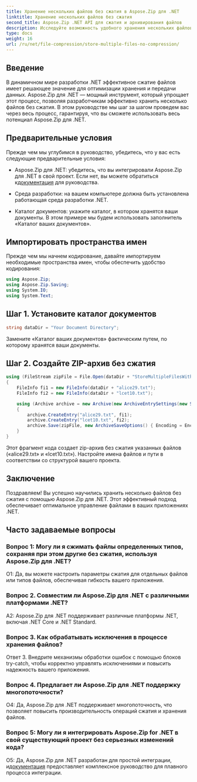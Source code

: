 ```yaml
---
title: Хранение нескольких файлов без сжатия в Aspose.Zip для .NET
linktitle: Хранение нескольких файлов без сжатия
second_title: Aspose.Zip .NET API для сжатия и архивирования файлов
description: Исследуйте возможность удобного хранения нескольких файлов без сжатия в Aspose.Zip для .NET. Оптимизируйте свои приложения .NET для эффективного управления файлами с помощью этого пошагового руководства.
type: docs
weight: 16
url: /ru/net/file-compression/store-multiple-files-no-compression/
---
```

## Введение

В динамичном мире разработки .NET эффективное сжатие файлов имеет решающее значение для оптимизации хранения и передачи данных. Aspose.Zip для .NET — мощный инструмент, который упрощает этот процесс, позволяя разработчикам эффективно хранить несколько файлов без сжатия. В этом руководстве мы шаг за шагом проведем вас через весь процесс, гарантируя, что вы сможете использовать весь потенциал Aspose.Zip для .NET.

## Предварительные условия

Прежде чем мы углубимся в руководство, убедитесь, что у вас есть следующие предварительные условия:

- Aspose.Zip для .NET: убедитесь, что вы интегрировали Aspose.Zip для .NET в свой проект. Если нет, вы можете обратиться к[документация](https://reference.aspose.com/zip/net/) для руководства.

- Среда разработки: на вашем компьютере должна быть установлена работающая среда разработки .NET.

- Каталог документов: укажите каталог, в котором хранятся ваши документы. В этом примере мы будем использовать заполнитель «Каталог ваших документов».

## Импортировать пространства имен

Прежде чем мы начнем кодирование, давайте импортируем необходимые пространства имен, чтобы обеспечить удобство кодирования:

```csharp
using Aspose.Zip;
using Aspose.Zip.Saving;
using System.IO;
using System.Text;
```

## Шаг 1. Установите каталог документов

```csharp
string dataDir = "Your Document Directory";
```

Замените «Каталог ваших документов» фактическим путем, по которому хранятся ваши документы.

## Шаг 2. Создайте ZIP-архив без сжатия

```csharp
using (FileStream zipFile = File.Open(dataDir + "StoreMultipleFilesWithoutCompression_out.zip", FileMode.Create))
{
    FileInfo fi1 = new FileInfo(dataDir + "alice29.txt");
    FileInfo fi2 = new FileInfo(dataDir + "lcet10.txt");

    using (Archive archive = new Archive(new ArchiveEntrySettings(new StoreCompressionSettings())))
    {
        archive.CreateEntry("alice29.txt", fi1);
        archive.CreateEntry("lcet10.txt", fi2);
        archive.Save(zipFile, new ArchiveSaveOptions() { Encoding = Encoding.ASCII });
    }
}
```

Этот фрагмент кода создает zip-архив без сжатия указанных файлов («alice29.txt» и «lcet10.txt»). Настройте имена файлов и пути в соответствии со структурой вашего проекта.

## Заключение

Поздравляем! Вы успешно научились хранить несколько файлов без сжатия с помощью Aspose.Zip для .NET. Этот эффективный подход обеспечивает оптимальное управление файлами в ваших приложениях .NET.

## Часто задаваемые вопросы

### Вопрос 1: Могу ли я сжимать файлы определенных типов, сохраняя при этом другие без сжатия, используя Aspose.Zip для .NET?

О1: Да, вы можете настроить параметры сжатия для отдельных файлов или типов файлов, обеспечивая гибкость вашего приложения.

### Вопрос 2. Совместим ли Aspose.Zip для .NET с различными платформами .NET?

A2: Aspose.Zip для .NET поддерживает различные платформы .NET, включая .NET Core и .NET Standard.

### Вопрос 3. Как обрабатывать исключения в процессе хранения файлов?

Ответ 3. Внедрите механизмы обработки ошибок с помощью блоков try-catch, чтобы корректно управлять исключениями и повысить надежность вашего приложения.

### Вопрос 4. Предлагает ли Aspose.Zip для .NET поддержку многопоточности?

О4: Да, Aspose.Zip для .NET поддерживает многопоточность, что позволяет повысить производительность операций сжатия и хранения файлов.

### Вопрос 5: Могу ли я интегрировать Aspose.Zip for .NET в свой существующий проект без серьезных изменений кода?

 О5: Да, Aspose.Zip для .NET разработан для простой интеграции, и[документация](https://reference.aspose.com/zip/net/) предоставляет комплексное руководство для плавного процесса интеграции.
